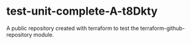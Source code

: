 # test-unit-complete-A-t8Dkty
A public repository created with terraform to test the terraform-github-repository module.
